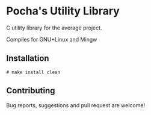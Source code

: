 # Pocha's Utility Library

C utility library for the average project.

Compiles for GNU+Linux and Mingw

## Installation

	# make install clean

## Contributing

Bug reports, suggestions and pull request are welcome!

